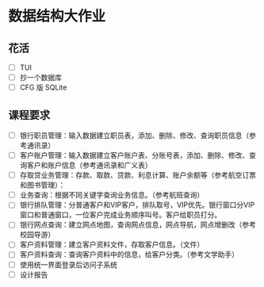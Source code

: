 # 数据结构大作业

## 花活

- [ ] TUI
- [ ] 抄一个数据库
- [ ] CFG 版 SQLite

## 课程要求
- [ ] 银行职员管理：输入数据建立职员表，添加、删除、修改、查询职员信息（参考通讯录） 
- [ ] 客户账户管理：输入数据建立客户账户表、分账号表，添加、删除、修改、查询客户和账户信息（参考通讯录和广义表）
- [ ] 存取贷业务管理：存款、取款、贷款、利息计算、账户余额等（参考航空订票和图书管理）： 
- [ ] 业务查询：根据不同关键字查询业务信息。（参考航班查询）
- [ ] 银行排队管理：分普通客户和VIP客户，排队取号，VIP优先。银行窗口分VIP窗口和普通窗口，一位客户完成业务顺序叫号。客户给职员打分。
- [ ] 银行网点查询：建立网点地图，查询网点信息，网点导航，网点增删改（参考校园导游）
- [ ] 客户资料管理：建立客户资料文件，存取客户信息。（文件）
- [ ] 客户资料查询：查询客户资料中的信息，给客户分类。（参考文学助手）
- [ ] 使用统一界面登录后访问子系统
- [ ] 设计报告